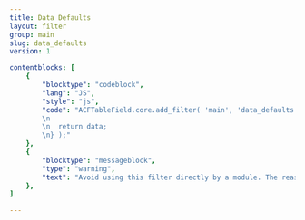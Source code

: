 ```yaml
---
title: Data Defaults
layout: filter
group: main
slug: data_defaults
version: 1

contentblocks: [
	{
		"blocktype": "codeblock",
		"lang": "JS",
		"style": "js",
		"code": "ACFTableField.core.add_filter( 'main', 'data_defaults', function( data ) {
		\n
		\n	return data;
		\n} );"
	},
	{
		"blocktype": "messageblock",
		"type": "warning",
		"text": "Avoid using this filter directly by a module. The reason is, that the data structure may change in future. Watch these [default data functions]().",
	},
]

---
```

